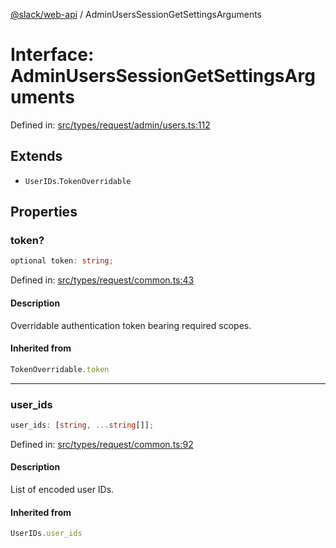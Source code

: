 [@slack/web-api](../index.md) / AdminUsersSessionGetSettingsArguments

# Interface: AdminUsersSessionGetSettingsArguments

Defined in: [src/types/request/admin/users.ts:112](https://github.com/slackapi/node-slack-sdk/blob/main/packages/web-api/src/types/request/admin/users.ts#L112)

## Extends

- `UserIDs`.`TokenOverridable`

## Properties

### token?

```ts
optional token: string;
```

Defined in: [src/types/request/common.ts:43](https://github.com/slackapi/node-slack-sdk/blob/main/packages/web-api/src/types/request/common.ts#L43)

#### Description

Overridable authentication token bearing required scopes.

#### Inherited from

```ts
TokenOverridable.token
```

***

### user\_ids

```ts
user_ids: [string, ...string[]];
```

Defined in: [src/types/request/common.ts:92](https://github.com/slackapi/node-slack-sdk/blob/main/packages/web-api/src/types/request/common.ts#L92)

#### Description

List of encoded user IDs.

#### Inherited from

```ts
UserIDs.user_ids
```

